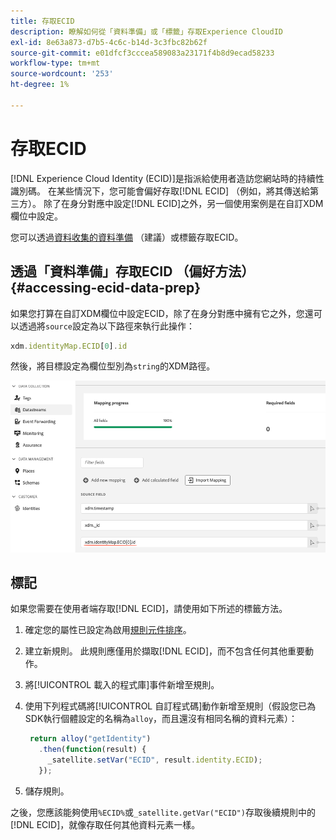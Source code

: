 ```yaml
---
title: 存取ECID
description: 瞭解如何從「資料準備」或「標籤」存取Experience CloudID
exl-id: 8e63a873-d7b5-4c6c-b14d-3c3fbc82b62f
source-git-commit: e01dfcf3cccea589083a23171f4b8d9ecad58233
workflow-type: tm+mt
source-wordcount: '253'
ht-degree: 1%

---
```



# 存取ECID

[!DNL Experience Cloud Identity (ECID)]是指派給使用者造訪您網站時的持續性識別碼。 在某些情況下，您可能會偏好存取[!DNL ECID] （例如，將其傳送給第三方）。 除了在身分對應中設定[!DNL ECID]之外，另一個使用案例是在自訂XDM欄位中設定。

您可以透過[資料收集的資料準備](../../../../datastreams/data-prep.md) （建議）或標籤存取ECID。

## 透過「資料準備」存取ECID （偏好方法） {#accessing-ecid-data-prep}

如果您打算在自訂XDM欄位中設定ECID，除了在身分對應中擁有它之外，您還可以透過將`source`設定為以下路徑來執行此操作：

```js
xdm.identityMap.ECID[0].id
```

然後，將目標設定為欄位型別為`string`的XDM路徑。

![](./assets/access-ecid-data-prep.png)

## 標記

如果您需要在使用者端存取[!DNL ECID]，請使用如下所述的標籤方法。

1. 確定您的屬性已設定為啟用[規則元件排序](../../../ui/managing-resources/rules.md#sequencing)。
1. 建立新規則。 此規則應僅用於擷取[!DNL ECID]，而不包含任何其他重要動作。
1. 將[!UICONTROL 載入的程式庫]事件新增至規則。
1. 使用下列程式碼將[!UICONTROL 自訂程式碼]動作新增至規則（假設您已為SDK執行個體設定的名稱為`alloy`，而且還沒有相同名稱的資料元素）：

   ```js
    return alloy("getIdentity")
      .then(function(result) {
        _satellite.setVar("ECID", result.identity.ECID);
      });
   ```

1. 儲存規則。

之後，您應該能夠使用`%ECID%`或`_satellite.getVar("ECID")`存取後續規則中的[!DNL ECID]，就像存取任何其他資料元素一樣。
